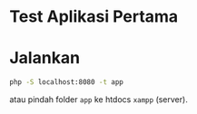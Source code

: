 # Test Aplikasi Pertama

# Jalankan
```bash
php -S localhost:8080 -t app
```

atau pindah folder `app` ke htdocs `xampp` (server).